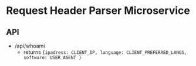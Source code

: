 # Request Header Parser Microservice

## API
* /api/whoami
  * returns ```{ipadress: CLIENT_IP, language: CLIENT_PREFERRED_LANGS, software: USER_AGENT }```
